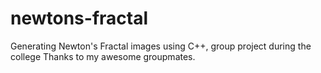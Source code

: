 # newtons-fractal

Generating Newton's Fractal images using C++, group project during the college
Thanks to my awesome groupmates.
